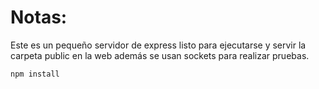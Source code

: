 # Notas:

Este es un pequeño servidor de express listo para ejecutarse y servir la carpeta public en la web además se usan sockets para realizar pruebas.


```
npm install
```
